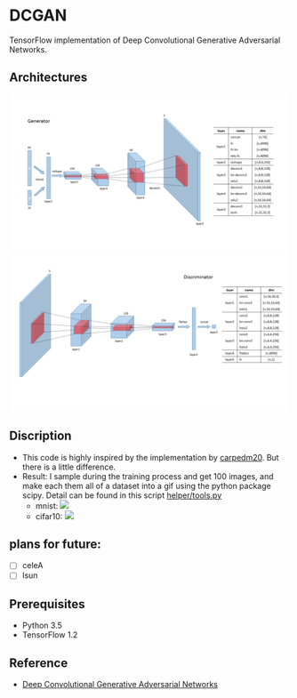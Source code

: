 # DCGAN
TensorFlow implementation of Deep Convolutional Generative Adversarial Networks.

## Architectures
![](save/dcgan_generator.png)
![](save/dcgan_discriminator.png)

## Discription
- This code is highly inspired by the implementation by [carpedm20](https://github.com/carpedm20/DCGAN-tensorflow). But there is a little difference.
- Result: I sample during the training process and get 100 images, and make each them all of a dataset into a gif using the python package scipy. Detail can be found in this script [helper/tools.py](./helper/tools.py)
	- mnist: ![](save/mnist/mnist.gif)
	- cifar10: ![](save/cifar10/cifar10.gif)
	
## plans for future:
- [ ] celeA
- [ ] lsun

## Prerequisites
- Python 3.5
- TensorFlow 1.2

## Reference
- [Deep Convolutional Generative Adversarial Networks](http://arxiv.org/abs/1511.06434)